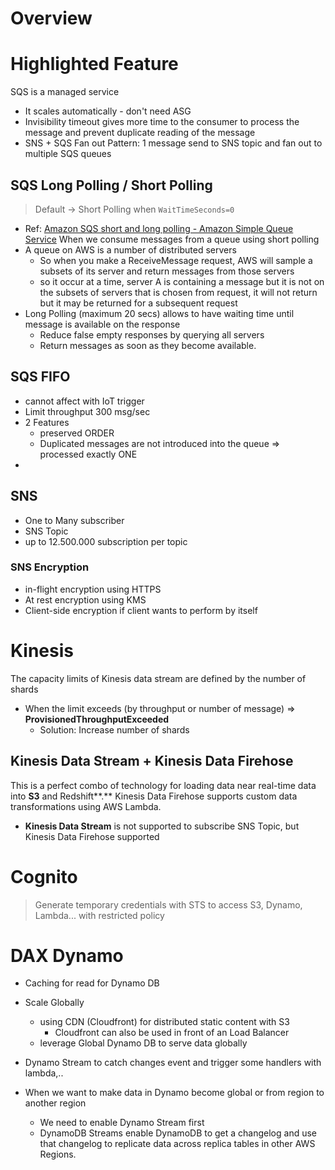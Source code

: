 # Overview


# Highlighted Feature
SQS is a managed service
- It scales automatically - don't need ASG
- Invisibility timeout gives more time to the consumer to process the message and prevent duplicate reading of the message
- SNS + SQS Fan out Pattern: 1 message send to SNS topic and fan out to multiple SQS queues
## SQS Long Polling / Short Polling
> Default -> Short Polling when `WaitTimeSeconds=0`

- Ref: [Amazon SQS short and long polling - Amazon Simple Queue Service](https://docs.aws.amazon.com/AWSSimpleQueueService/latest/SQSDeveloperGuide/sqs-short-and-long-polling.html)
When we consume messages from a queue using short polling
- A queue on AWS is a number of distributed servers
	- So when you make a ReceiveMessage request, AWS will sample a subsets of its server and return messages from those servers
	- so it occur at a time, server A is containing a message but it is not on the subsets of servers that is chosen from request, it will not return but it may be returned for a subsequent request
- Long Polling (maximum 20 secs) allows to have waiting time until message is available on the response 
	- Reduce false empty responses by querying all servers
	- Return messages as soon as they become available.
## SQS FIFO
- cannot affect with IoT trigger
- Limit throughput 300 msg/sec
- 2 Features
	- preserved ORDER
	- Duplicated messages are not introduced into the queue => processed exactly ONE
- 


## SNS 
- One to Many subscriber
- SNS Topic
- up to 12.500.000 subscription per topic
### SNS Encryption
- in-flight encryption using HTTPS 
- At rest encryption using KMS
- Client-side encryption if client wants to perform by itself


# Kinesis
The capacity limits of Kinesis data stream are defined by the number of shards
- When the limit exceeds (by throughput or number of message) => **ProvisionedThroughputExceeded**
	- Solution: Increase number of shards
## Kinesis Data Stream + Kinesis Data Firehose
This is a perfect combo of technology for loading data near real-time data into **S3** and Redshift**.** Kinesis Data Firehose supports custom data transformations using AWS Lambda.

- **Kinesis Data Stream** is not supported to subscribe SNS Topic, but Kinesis Data Firehose supported



# Cognito
> Generate temporary credentials with STS to access S3, Dynamo, Lambda... with restricted policy

# DAX Dynamo
- Caching for read for Dynamo DB




- Scale Globally
	- using CDN (Cloudfront) for distributed static content with S3
		- Cloudfront can also be used in front of an Load Balancer
	- leverage Global Dynamo DB to serve data globally
- Dynamo Stream to catch changes event and trigger some handlers with lambda,..
- When we want to make data in Dynamo become global or from region to another region
	- We need to enable Dynamo Stream first
	- DynamoDB Streams enable DynamoDB to get a changelog and use that changelog to replicate data across replica tables in other AWS Regions.